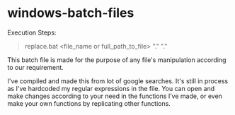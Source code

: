 # windows-batch-files

Execution Steps:

> replace.bat <file_name or full_path_to_file> "." "."

This batch file is made for the purpose of any file's manipulation according to our requirement.

I've compiled and made this from lot of google searches.
It's still in process as I've hardcoded my regular expressions in the file.
You can open and make changes according to your need in the functions I’ve made, or even make your own functions by replicating other functions.
